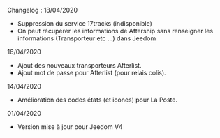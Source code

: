 Changelog : 
18/04/2020
- Suppression du service 17tracks (indisponible)
- On peut récupérer les informations de Aftership sans renseigner les informations (Transporteur etc ...) dans Jeedom

16/04/2020
- Ajout des nouveaux transporteurs Afterlist. 
- Ajout mot de passe pour Afterlist (pour relais colis). 

14/04/2020
- Amélioration des codes états (et icones) pour La Poste.

 01/04/2020
- Version mise à jour pour Jeedom V4
